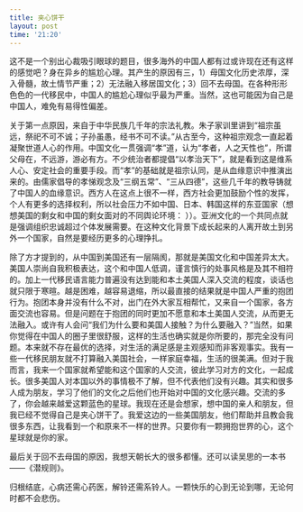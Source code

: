 ```yaml
---
title: 夹心饼干
layout: post
time: '21:20'
---
```


这不是一个别出心裁吸引眼球的题目，很多海外的中国人都有过或许现在还有这样的感觉吧？身在异乡的尴尬心理。其产生的原因有三，1）母国文化历史浓厚，深入骨髓，故土情节严重；2）无法融入移居国文化；3）回不去母国。在各种形形色色的一代移民中，中国人的尴尬心理似乎最为严重。当然，这也可能因为自己是中国人，难免有易得性偏差。

关于第一点原因，来自于中华民族几千年的宗法礼教。朱子家训里讲到“祖宗虽远，祭祀不可不诚；子孙虽愚，经书不可不读。”从古至今，这种祖宗观念一直起着凝聚世道人心的作用。中国文化一贯强调“孝”道，认为“孝者，人之天性也”，所谓父母在，不远游，游必有方。不少统治者都提倡“以孝治天下”，就是看到这是维系人心、安定社会的重要手段。而“孝”的基础就是祖宗认同，是从血缘意识中推演出来的。由儒家倡导的孝悌观念及“三纲五常”、“三从四德”，这些几千年的教导铸就了中国人的血缘意识。西方人在这点上很不一样，西方社会更加鼓励个性的发挥，个人有更多的选择权利，所以社会压力不如中国、日本、韩国这样的东亚国家（想想美国的剩女和中国的剩女面对的不同舆论环境： ））。亚洲文化的一个共同点就是强调组织忠诚超过个体发展需要。在这种文化背景下成长起来的人离开故土到另外一个国家，自然是要经历更多的心理挣扎。

除了方才提到的，从中国到美国还有一层隔阂，那就是美国文化和中国差异太大。美国人崇尚自我积极表达，这个和中国人低调，谨言慎行的处事风格是及其不相符的。加上一代移民语言能力普遍没有达到能和本土美国人深入交流的程度，谈话也就只限于寒暄。越是困难，越容易退缩，所以最直接的结果就是中国人严重的抱团行为。抱团本身并没有什么不对，出门在外大家互相帮忙，又来自一个国家，各方面交流也容易。但是问题在于抱团的同时更加不愿意和本土美国人交流，从而更无法融入。或许有人会问“我们为什么要和美国人接触？为什么要融入？”当然，如果你觉得在中国人的圈子里很舒服，这样的生活也确实就是你所要的，那完全没有问题。本来就不存在最优的选择，对生活的满足感是主观感知而非客观事实。我有一些一代移民朋友就不打算融入美国社会，一样家庭幸福，生活的很美满。但对于我而言，我来一个国家就希望能和这个国家的人交流，彼此学习对方的文化，一起成长。很多美国人对本国以外的事情极不了解，但不代表他们没有兴趣。其实和很多人成为朋友，学习了他们的文化之后他们也开始对中国的文化感兴趣。交流的多了，你会越来越爱这颗蓝色的星球。我现在还是会想家，想中国的亲人和朋友，但我已经不觉得自己是夹心饼干了。我爱这边的一些美国朋友，他们帮助并且教会我很多东西，让我看到一个和原来不一样的世界。只要你有一颗拥抱世界的心，这个星球就是你的家。

最后关于回不去母国的原因，我想天朝长大的很多都懂。还可以读吴思的一本书——《潜规则》。

归根结底，心病还需心药医，解铃还需系铃人。一颗快乐的心到无论到哪，无论何时都不会悲伤。
